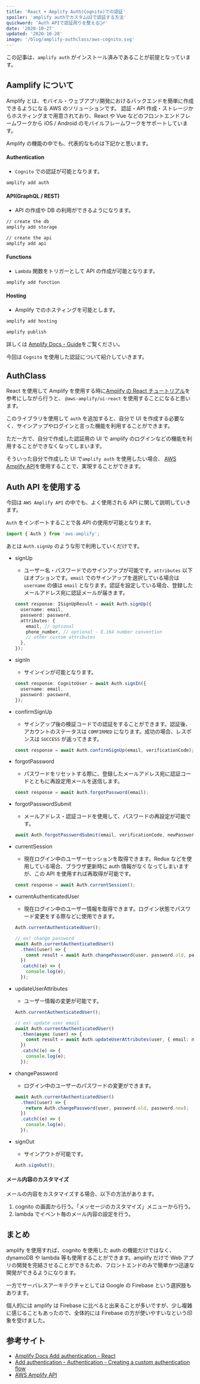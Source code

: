 ```yaml
---
title: 'React + Amplify Auth(Cognito)での認証'
spoiler: 'amplify authでカスタムUIで認証する方法'
quickword: 'Auth APIで認証周りを整える🧘‍♂️'
date: '2020-10-27'
updated: '2020-10-28'
image: '/blog/amplify-authclass/aws-cognito.svg'
---
```


この記事は、`amplify auth` がインストール済みであることが前提となっています。

## Aamplify について

Amplify とは、モバイル・ウェブアプリ開発におけるバックエンドを簡単に作成できるようになる AWS のソリューションです。
認証・API 作成・ストレージからホスティングまで用意されており、React や Vue などのフロントエンドフレームワークから iOS / Android のモバイルフレームワークをサポートしています。

Amplify の機能の中でも、代表的なものは下記かと思います。

#### Authentication

- `Cognito` での認証が可能となります。

```bash
amplify add auth
```

#### API(GraphQL / REST)

- API の作成や DB の利用ができるようになります。

```bash
// create the db
amplify add storage

// create the api
amplify add api
```

#### Functions

- `Lambda` 関数をトリガーとして API の作成が可能となります。

```bash
amplify add function
```

#### Hosting

- Amplify でのホスティングを可能とします。

```bash
amplify add hosting

amplify publish
```

詳しくは [Amplify Docs - Guide](https://docs.amplify.aws/guides/q/platform/js)をご覧ください。

今回は `Cognito` を使用した認証について紹介していきます。

## AuthClass

React を使用して Amplify を使用する時に[Amplify の React チュートリアル](https://docs.amplify.aws/start/getting-started/setup/q/integration/react)を参考にしながら行うと、 `@aws-amplify/ui-react` を使用することになると思います。

このライブラリを使用して `auth` を追加すると、自分で UI を作成する必要なく、サインアップやログインと言った機能を利用することができます。

ただ一方で、自分で作成した認証用の UI で amplify のログインなどの機能を利用することができなくなってしまいます。

そういった自分で作成した UI で`amplify auth` を使用したい場合、 [AWS Amplify API](https://aws-amplify.github.io/amplify-js/api/classes/authclass.html)を使用することで、実現することができます。

## Auth API を使用する

今回は `AWS Amplify API` の中でも、よく使用される API に関して説明していきます。

`Auth` をインポートすることで各 API の使用が可能となります。

```typescript
import { Auth } from 'aws-amplify';
```

あとは `Auth.signUp` のような形で利用していくだけです。

- signUp
  - ユーザー名・パスワードでのサインアップが可能です。`attributes` 以下はオプションです。`email` でのサインアップを選択している場合は `username` の値は `email` となります。認証を設定している場合、登録したメールアドレス宛に認証メールが届きます。
  ```typescript
  const response: ISignUpResult = await Auth.signUp({
    username: email,
    password: password,
    attributes: {
      email, // optional
      phone_number, // optional - E.164 number convention
      // other custom attributes
    },
  });
  ```
- signIn

  - サインインが可能となります。

  ```typescript
  const response: CognitoUser = await Auth.signIn({
    username: email,
    password: password,
  });
  ```

- confirmSignUp

  - サインアップ後の検証コードでの認証をすることができます。認証後、アカウントのステータスは `COMFIRMED` になります。成功の場合、レスポンスは `SUCCESS` が返ってきます。

  ```typescript
  const response = await Auth.confirmSignUp(email, verificationCode);
  ```

- forgotPassword

  - パスワードをリセットする際に、登録したメールアドレス宛に認証コードとともに再設定用メールを送信します。

  ```typescript
  const response = await Auth.forgotPassword(email);
  ```

- forgotPasswordSubmit

  - メールアドレス・認証コードを使用して、パスワードの再設定が可能です。

  ```typescript
  await Auth.forgotPasswordSubmit(email, verificationCode, newPassword);
  ```

- currentSession

  - 現在ログイン中のユーザーセッションを取得できます。Redux などを使用している場合、ブラウザ更新時に auth 情報がなくなってしまいますが、この API を使用すれば再取得が可能です。

  ```typescript
  const response = await Auth.currentSession();
  ```

- currentAuthenticatedUser

  - 現在ログイン中のユーザー情報を取得できます。ログイン状態でパスワード変更をする際などに使用できます。

  ```typescript
  Auth.currentAuthenticatedUser();

  // ex) change password
  await Auth.currentAuthenticatedUser()
    .then((user) => {
      const result = await Auth.changePassword(user, password.old, password.new);
    })
    .catch((e) => {
      console.log(e);
    });
  ```

- updateUserAttributes

  - ユーザー情報の変更が可能です。

  ```typescript
  Auth.currentAuthenticatedUser();

  // ex) update user email
  await Auth.currentAuthenticatedUser()
    .then(async (user) => {
      const result = await Auth.updateUserAttributes(user, { email: newEmail });
    })
    .catch((e) => {
      console.log(e);
    });
  ```

- changePassword

  - ログイン中のユーザーのパスワードの変更ができます。

  ```typescript
  await Auth.currentAuthenticatedUser()
    .then((user) => {
      return Auth.changePassword(user, password.old, password.new);
    })
    .catch((e) => {
      console.log(e);
    });
  ```

- signOut

  - サインアウトが可能です。

  ```typescript
  Auth.signOut();
  ```

#### メール内容のカスタマイズ

メールの内容をカスタマイズする場合、以下の方法があります。

1. cognito の画面から行う。「メッセージのカスタマイズ」メニューから行う。
2. lambda でイベント毎のメール内容の設定を行う。

## まとめ

amplify を使用すれば、cognito を使用した auth の機能だけではなく、dynamoDB や lambda 等も使用することができます。amplify だけで Web アプリの開発を完結させることができるため、フロントエンドのみで簡単かつ迅速な開発ができるようになります。

一方でサーバレスアーキテクチャとしては Google の Firebase という選択肢もあります。

個人的には amplify は Firebase に比べると出来ることが多いですが、少し複雑に感じることもあったので、全体的には Firebase の方が使いやすいなという印象を受けました。

## 参考サイト

- [Amplify Docs Add authentication - React](https://docs.amplify.aws/start/getting-started/auth/q/integration/react#create-login-ui)
- [Add authentication - Authentication - Creating a custom authentication flow](https://docs.amplify.aws/guides/authentication/custom-auth-flow/q/platform/js)
- [AWS Amplify API](https://aws-amplify.github.io/amplify-js/api/classes/authclass.html)
